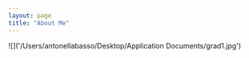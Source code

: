 ```yaml
---
layout: page
title: "About Me"
---
```


![]('/Users/antonellabasso/Desktop/Application Documents/grad1.jpg')

